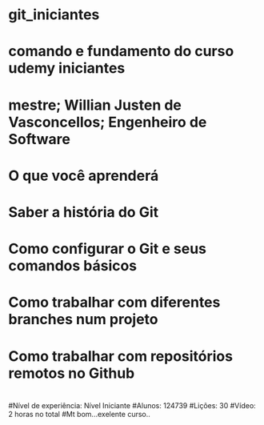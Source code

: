 # git_iniciantes
# comando e fundamento do curso udemy iniciantes
# mestre; Willian Justen de Vasconcellos; Engenheiro de Software
# O que você aprenderá
# Saber a história do Git
# Como configurar o Git e seus comandos básicos
# Como trabalhar com diferentes branches num projeto
# Como trabalhar com repositórios remotos no Github
#
#
#Nível de experiência: Nível Iniciante
#Alunos: 124739
#Lições: 30
#Vídeo: 2 horas no total
#Mt bom...exelente curso..
